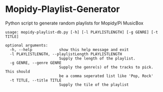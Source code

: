 # Mopidy-Playlist-Generator
Python script to generate random playlists for Mopidy/Pi MusicBox

```
usage: mopidy-playlist-db.py [-h] [-l PLAYLISTLENGTH] [-g GENRE] [-t TITLE]

optional arguments:
  -h, --help            show this help message and exit
  -l PLAYLISTLENGTH, --playlistLength PLAYLISTLENGTH
                        Supply the length of the playlist.
  -g GENRE, --genre GENRE
                        Supply the genre(s) of the tracks to pick. This should
                        be a comma seperated list like 'Pop, Rock'
  -t TITLE, --title TITLE
                        Supply the tile of the playlist
```
